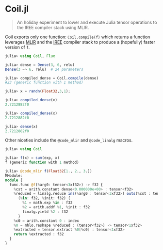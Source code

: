 # Coil.jl

> An holiday experiment to lower and execute Julia tensor operations to the IREE compiler stack using MLIR.

Coil exports only one function: `Coil.compile(f)` which returns a function leverages [MLIR](https://mlir.llvm.org) and the [IREE](https://github.com/iree-org/iree) compiler stack to produce a (hopefully) faster version of `f`.

```julia
julia> using Coil, Flux

julia> dense = Dense(3, 6, relu)
Dense(3 => 6, relu)  # 24 parameters

julia> compiled_dense = Coil.compile(dense)
#23 (generic function with 1 method)

julia> x = randn(Float32,3,1);

julia> compiled_dense(x)
2.7212882f0

julia> compiled_dense(x)
2.7212882f0

julia> dense(x)
2.7212882f0
```

Other niceties include the `@code_mlir` and `@code_linalg` macros.

```julia
julia> using Coil

julia> f(x) = sum(exp, x)
f (generic function with 1 method)

julia> @code_mlir f(Float32[1., 2., 3.])
MModule:
module {
  func.func @f(%arg0: tensor<3xf32>) -> f32 {
    %cst = arith.constant dense<0.000000e+00> : tensor<f32>
    %reduced = linalg.reduce ins(%arg0 : tensor<3xf32>) outs(%cst : tensor<f32>) dimensions = [0]
      (%in: f32, %init: f32) {
        %1 = math.exp %in : f32
        %2 = arith.addf %1, %init : f32
        linalg.yield %2 : f32
      }
    %c0 = arith.constant 0 : index
    %0 = mhlo.reshape %reduced : (tensor<f32>) -> tensor<1xf32>
    %extracted = tensor.extract %0[%c0] : tensor<1xf32>
    return %extracted : f32
  }
}
```
